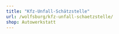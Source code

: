 ```yaml
---
title: "Kfz-Unfall-Schätzstelle"
url: /wolfsburg/kfz-unfall-schaetzstelle/
shop: Autowerkstatt
---
```

